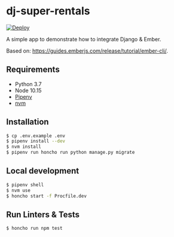 # dj-super-rentals
[![Deploy](https://www.herokucdn.com/deploy/button.svg)](https://heroku.com/deploy)

A simple app to demonstrate how to integrate Django & Ember.

Based on: <https://guides.emberjs.com/release/tutorial/ember-cli/>.

## Requirements
- Python 3.7
- Node 10.15
- [Pipenv](https://pipenv.readthedocs.io/en/latest/)
- [nvm](https://github.com/creationix/nvm)

## Installation
```bash
$ cp .env.example .env
$ pipenv install --dev
$ nvm install
$ pipenv run honcho run python manage.py migrate
```

## Local development
```bash
$ pipenv shell
$ nvm use
$ honcho start -f Procfile.dev
```

## Run Linters & Tests
```bash
$ honcho run npm test
```
